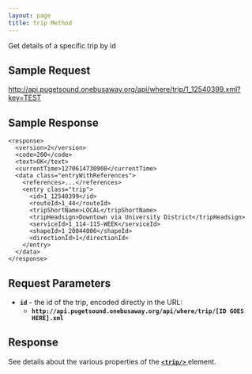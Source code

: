 ```yaml
---
layout: page
title: trip Method
---
```



Get details of a specific trip by id

## Sample Request

http://api.pugetsound.onebusaway.org/api/where/trip/1_12540399.xml?key=TEST

## Sample Response

    <response>
      <version>2</version>
      <code>200</code>
      <text>OK</text>
      <currentTime>1270614730908</currentTime>
      <data class="entryWithReferences">
        <references>...</references>
        <entry class="trip">
          <id>1_12540399</id>
          <routeId>1_44</routeId>
          <tripShortName>LOCAL</tripShortName>
          <tripHeadsign>Downtown via University District</tripHeadsign>
          <serviceId>1_114-115-WEEK</serviceId>
          <shapeId>1_20044006</shapeId>
          <directionId>1</directionId>
        </entry>
      </data>
    </response>

## Request Parameters

* **`id`** - the id of the trip, encoded directly in the URL:
    * **`http://api.pugetsound.onebusaway.org/api/where/trip/[ID GOES HERE].xml`**

## Response

See details about the various properties of the [**`<trip/>`** ](/api/where/elements/trip) element.
